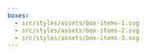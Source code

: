 ```yaml
---
boxes:
  - src/styles/assets/box-items-1.svg
  - src/styles/assets/box-items-2.svg
  - src/styles/assets/box-items-3.svg
---
```

